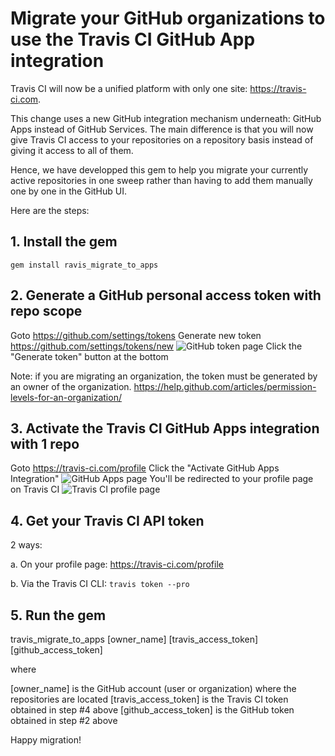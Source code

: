 # Migrate your GitHub organizations to use the Travis CI GitHub App integration

Travis CI will now be a unified platform with only one site: https://travis-ci.com.

This change uses a new GitHub integration mechanism underneath: GitHub Apps instead of GitHub Services. The main difference is that you will now give Travis CI access to your repositories on a repository basis instead of giving it access to all of them.

Hence, we have developped this gem to help you migrate your currently active repositories in one sweep rather than having to add them manually one by one in the GitHub UI.

Here are the steps:

## 1. Install the gem
```
gem install ravis_migrate_to_apps
```

## 2. Generate a GitHub personal access token with repo scope

Goto https://github.com/settings/tokens
Generate new token
https://github.com/settings/tokens/new
![GitHub token page](https://github.com/travis-ci/travis_migrate_to_apps/blob/assets/github-token.png)
Click the "Generate token" button at the bottom

Note: if you are migrating an organization, the token must be generated by an owner of the organization. https://help.github.com/articles/permission-levels-for-an-organization/

## 3. Activate the Travis CI GitHub Apps integration with 1 repo

Goto https://travis-ci.com/profile
Click the "Activate GitHub Apps Integration"
![GitHub Apps page](https://github.com/travis-ci/travis_migrate_to_apps/blob/assets/travis-ci-github-app.png)
You'll be redirected to your profile page on Travis CI
![Travis CI profile page](https://github.com/travis-ci/travis_migrate_to_apps/blob/assets/travis-ci-profile-with-github-apps-integration.png)

## 4. Get your Travis CI API token

2 ways:

a. On your profile page: https://travis-ci.com/profile

b. Via the Travis CI CLI: `travis token --pro`

## 5. Run the gem

travis_migrate_to_apps [owner_name] [travis_access_token] [github_access_token]

where 

[owner_name] is the GitHub account (user or organization) where the repositories are located
[travis_access_token] is the Travis CI token obtained in step #4 above
[github_access_token] is the GitHub token obtained in step #2 above

Happy migration!
